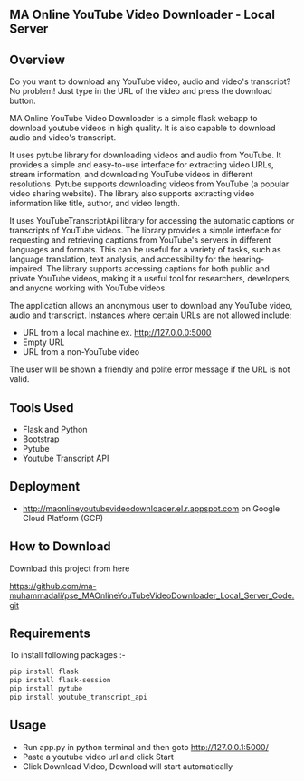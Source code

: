 ## MA Online YouTube Video Downloader - Local Server

## Overview
Do you want to download any YouTube video, audio and video's transcript? No problem! Just type in the URL of the video and press the download button.

MA Online YouTube Video Downloader is a simple flask webapp to download youtube videos in high quality. It is also capable to download audio and video's transcript.

It uses pytube library for downloading videos and audio from YouTube.
It provides a simple and easy-to-use interface for extracting video URLs, stream information, and downloading YouTube videos in different resolutions. 
Pytube supports downloading videos from YouTube (a popular video sharing website). 
The library also supports extracting video information like title, author, and video length.


It uses YouTubeTranscriptApi library for accessing the automatic captions or transcripts of YouTube videos. 
The library provides a simple interface for requesting and retrieving captions from YouTube's servers in different languages and formats.
This can be useful for a variety of tasks, such as language translation, text analysis, and accessibility for the hearing-impaired. 
The library supports accessing captions for both public and private YouTube videos, making it a useful tool for researchers, developers, and anyone working with YouTube videos.


The application allows an anonymous user to download any YouTube video, audio and transcript. Instances where certain URLs are not allowed include:
- URL from a local machine ex. http://127.0.0.0:5000
- Empty URL
- URL from a non-YouTube video

The user will be shown a friendly and polite error message if the URL is not valid.

## Tools Used

- Flask and Python
- Bootstrap
- Pytube
- Youtube Transcript API

## Deployment

- http://maonlineyoutubevideodownloader.el.r.appspot.com on Google Cloud Platform (GCP)


## How to Download

Download this project from here

https://github.com/ma-muhammadali/pse_MAOnlineYouTubeVideoDownloader_Local_Server_Code.git

## Requirements

To install following packages :-

```bash
pip install flask
pip install flask-session
pip install pytube
pip install youtube_transcript_api
```

## Usage

* Run app.py in python terminal and then goto http://127.0.0.1:5000/
* Paste a youtube video url and click Start
* Click Download Video, Download will start automatically
